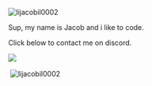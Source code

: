 <p align="left"> <img src="https://komarev.com/ghpvc/?username=lijacobil0002&label=Profile%20views&color=0e75b6&style=flat" alt="lijacobil0002" /> </p>

Sup, my name is Jacob and i like to code. 

Click below to contact me on discord.
<p align="left">
<a href="https://discord.com/users/764365008460841000" ><img src="https://lanyard-profile-readme.vercel.app/api/764365008460841000?idleMessage=Just%20chilling"/></a>
</p>



<p>&nbsp;<img align="center" src="https://grs.quantumly.dev/api/top-langs/?username=lIJacobIl0002&layout=compact&show_icons=true&title_color=4F8CC9&text_color=9f9f9f&bg_color=00000000&hide_border=true&icon_color=5865f2&count_private=true" alt="lijacobil0002" /></p>

<!--
**lIJacobIl0002/lIJacobIl0002** is a ✨ _special_ ✨ repository because its `README.md` (this file) appears on your GitHub profile.

Here are some ideas to get you started:

- 🔭 I’m currently working on ...
- 🌱 I’m currently learning ...
- 👯 I’m looking to collaborate on ...
- 🤔 I’m looking for help with ...
- 💬 Ask me about ...
- 📫 How to reach me: ...
- 😄 Pronouns: ...
- ⚡ Fun fact: ...
-->
